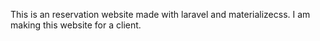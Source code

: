 This is an reservation website made with laravel
and materializecss. I am making this website for a client. 